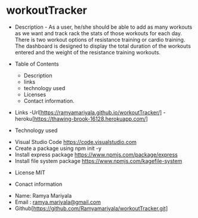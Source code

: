 # workoutTracker
* Description
       - As a user, he/she should be able to add as many workouts as we want and track rack the stats of those workouts for each day. There is two workout options of resistance training or cardio training. The dashboard is designed to display the total duration of the workouts entered and the weight of the resistance training workouts.
* Table of Contents
  - Description
  - links
  - technology used
  - Licenses
  - Contact information.

* Links
 -Url[https://ramyamariyala.github.io/workoutTracker/]
 -heroku[https://thawing-brook-16128.herokuapp.com/]
   


* Technology used
 - Visual Studio Code https://code.visualstudio.com
 - Create a package using npm init -y
 - Install express package https://www.npmjs.com/package/express
 - Install file system package https://www.npmjs.com/kagefile-system

* License
 MIT
 
* Conact information 
 - Name: Ramya Mariyala
 - Email : ramya.mariyala@gmail.com
 - Github[https://github.com/Ramyamariyala/workoutTracker.git]
 

